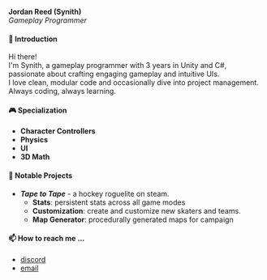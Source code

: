 **Jordan Reed (Synith)** <br> _Gameplay Programmer_

#### 👋 Introduction
Hi there! <br> I'm Synith, a gameplay programmer with 3 years in Unity and C#, passionate about crafting engaging gameplay and intuitive UIs. <br> I love clean, modular code and occasionally dive into project management. <br> Always coding, always learning.

#### 🎮 Specialization
- **Character Controllers**
- **Physics**
- **UI**
- **3D Math**

#### 💼 Notable Projects
- **_Tape to Tape_** - a hockey roguelite on steam. <br>
  - **Stats**: persistent stats across all game modes
  - **Customization**: create and customize new skaters and teams.
  - **Map Generator**: procedurally generated maps for campaign

#### 📫 How to reach me ...
  - [discord](https://discord.gg/BbYnSQ55dP)
  - [email](jordan@synith.dev)

<!---
synith/synith is a ✨ special ✨ repository because its `README.md` (this file) appears on your GitHub profile.
You can click the Preview link to take a look at your changes.
--->
